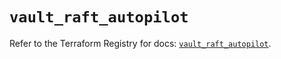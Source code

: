 # `vault_raft_autopilot`

Refer to the Terraform Registry for docs: [`vault_raft_autopilot`](https://registry.terraform.io/providers/hashicorp/vault/5.3.0/docs/resources/raft_autopilot).
